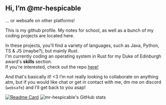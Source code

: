 ## Hi, I’m @mr-hespicable
... or websafe on other platforms!

This is my github profile. My notes for school, as well as a bunch of my coding projects are located here.

In these projects, you'll find a variety of languages, such as Java, Python, TS & JS (maybe?), but mainly _Rust_.  
I'm currently coding an operating system in Rust for my Duke of Edinburgh award's **skills** section.   
If you're interested, check out the repo [here!](https://mr-hespicable/sketchOS)

And that's basically it! <3 I’m not really looking to collaborate on anything atm, but if you would like chat or get in contact with me, dm me on discord (`websafe`) and I'll get back to you asap!

[![Readme Card](https://github-readme-stats.vercel.app/api/pin/?username=anuraghazra&repo=github-readme-stats)](https://github.com/mr-hespicable/sketchOS)
![mr-hespicable's GitHub stats](https://github-readme-stats.vercel.app/api?username=mr-hespicable&theme=gruvbox)
